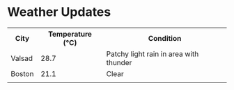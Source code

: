 # Weather Updates

<!-- WEATHER-UPDATE-START -->
<table><tr><th>City</th><th>Temperature (°C)</th><th>Condition</th></tr><tr><td>Valsad</td><td>28.7</td><td>Patchy light rain in area with thunder</td></tr><tr><td>Boston</td><td>21.1</td><td>Clear</td></tr><tr><td></td><td></td><td></td></tr></table>
<!-- WEATHER-UPDATE-END -->
